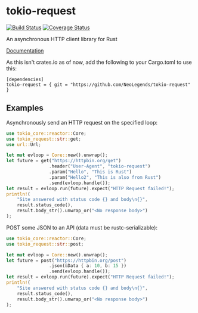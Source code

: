 # tokio-request
[![Build Status](https://travis-ci.org/NeoLegends/tokio-request.svg?branch=master)](https://travis-ci.org/NeoLegends/tokio-request)
[![Coverage Status](https://coveralls.io/repos/github/NeoLegends/tokio-request/badge.svg?branch=master)](https://coveralls.io/github/NeoLegends/tokio-request?branch=master)

An asynchronous HTTP client library for Rust

[Documentation](https://neolegends.github.io/tokio-request/tokio_request/index.html)

As this isn't crates.io as of now, add the following to your Cargo.toml to use this:
```
[dependencies]
tokio-request = { git = "https://github.com/NeoLegends/tokio-request" }
```

## Examples
Asynchronously send an HTTP request on the specified loop:

```rust
use tokio_core::reactor::Core;
use tokio_request::str::get;
use url::Url;

let mut evloop = Core::new().unwrap();
let future = get("https://httpbin.org/get")
                .header("User-Agent", "tokio-request")
                .param("Hello", "This is Rust")
                .param("Hello2", "This is also from Rust")
                .send(evloop.handle());
let result = evloop.run(future).expect("HTTP Request failed!");
println!(
    "Site answered with status code {} and body\n{}",
    result.status_code(),
    result.body_str().unwrap_or("<No response body>")
);
```

POST some JSON to an API (data must be rustc-serializable):

```rust
use tokio_core::reactor::Core;
use tokio_request::str::post;

let mut evloop = Core::new().unwrap();
let future = post("https://httpbin.org/post")
                .json(&Data { a: 10, b: 15 })
                .send(evloop.handle());
let result = evloop.run(future).expect("HTTP Request failed!");
println!(
    "Site answered with status code {} and body\n{}",
    result.status_code(),
    result.body_str().unwrap_or("<No response body>")
);
```
